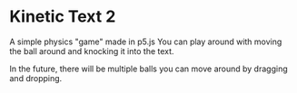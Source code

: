 # Kinetic Text 2

A simple physics "game" made in p5.js
You can play around with moving the ball around and knocking it into the text.

In the future, there will be multiple balls you can move around by dragging and
dropping.
